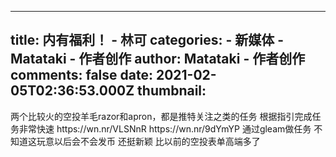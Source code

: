 
---
title: 内有福利！ - 林可
categories: 
    - 新媒体
    - Matataki - 作者创作
author: Matataki - 作者创作
comments: false
date: 2021-02-05T02:36:53.000Z
thumbnail: 
---

<div>   
两个比较火的空投羊毛razor和apron，都是推特关注之类的任务
根据指引完成任务非常快速
https://wn.nr/VLSNnR
https://wn.nr/9dYmYP 通过gleam做任务 不知道这玩意以后会不会发币 还挺新颖 比以前的空投表单高端多了  
</div>
            